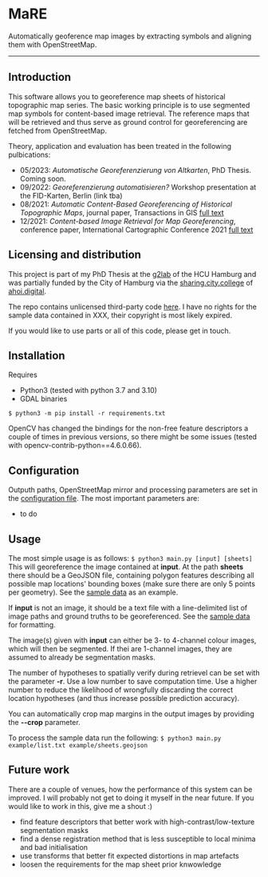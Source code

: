 # MaRE

Automatically geoference map images by extracting symbols and aligning them with OpenStreetMap.

---

## Introduction

This software allows you to georeference map sheets of historical topographic map series. The basic working principle is to use segmented map symbols for content-based image retrieval. The reference maps that will be retrieved and thus serve as ground control for georeferencing are fetched from OpenStreetMap.

Theory, application and evaluation has been treated in the following pulbications:
* 05/2023: *Automatische Georeferenzierung von Altkarten*, PhD Thesis. Coming soon.
* 09/2022: *Georeferenzierung automatisieren?* Workshop presentation at the FID-Karten, Berlin (link tba)
* 08/2021: *Automatic Content-Based Georeferencing of Historical Topographic Maps*, journal paper, Transactions in GIS [full text](https://onlinelibrary.wiley.com/doi/10.1111/tgis.12794)
* 12/2021: *Content-based Image Retrieval for Map Georeferencing*, conference paper, International Cartographic Conference 2021 [full text](http://jonasluft.de/data/ICC21_full_paper_submission.pdf)

## Licensing and distribution

This project is part of my PhD Thesis at the [g2lab](http://www.geomatik-hamburg.de/g2lab/) of the HCU Hamburg and was partially funded by the City of Hamburg via the [sharing.city.college](https://ahoi.digital/sharing-city-college/) of [ahoi.digital](https://ahoi.digital/).

The repo contains unlicensed third-party code [here](simple_cb.py). I have no rights for the sample data contained in XXX, their copyright is most likely expired.

If you would like to use parts or all of this code, please get in touch.
## Installation

Requires
* Python3 (tested with python 3.7 and 3.10)
* GDAL binaries

```$ python3 -m pip install -r requirements.txt ```

OpenCV has changed the bindings for the non-free feature descriptors a couple of times in previous versions, so there might be some issues (tested with opencv-contrib-python==4.6.0.66).

## Configuration
Outputh paths, OpenStreetMap mirror and processing parameters are set in the [configuration file](config.py). The most important parameters are:

* to do


## Usage

The most simple usage is as follows:
`$ python3 main.py [input] [sheets]`
This will georeference the image contained at __input__. At the path __sheets__ there should be a GeoJSON file, containing polygon features describing all possible map locations' bounding boxes (make sure there are only 5 points per geometry). See the [sample data](...) as an example.

If __input__ is not an image, it should be a text file with a line-delimited list of image paths and ground truths to be georeferenced. See the [sample data](...) for formatting.

The image(s) given with __input__ can either be 3- to 4-channel colour images, which will then be segmented. If thei are 1-channel images, they are assumed to already be segmentation masks.

The number of hypotheses to spatially verify during retrievel can be set with the parameter __-r__. Use a low number to save computation time. Use a higher number to reduce the likelihood of wrongfully discarding the correct location hypotheses (and thus increase possible prediction accuracy).

You can automatically crop map margins in the output images by providing the __--crop__ parameter.

To process the sample data run the following:
`$ python3 main.py example/list.txt example/sheets.geojson`

## Future work
There are a couple of venues, how the performance of this system can be improved. I will probably not get to doing it myself in the near future. If you would like to work in this, give me a shout :)

* find feature descriptors that better work with high-contrast/low-texture segmentation masks
* find a dense registration method that is less susceptible to local minima and bad initialisation
* use transforms that better fit expected distortions in map artefacts
* loosen the requirements for the map sheet prior knwowledge